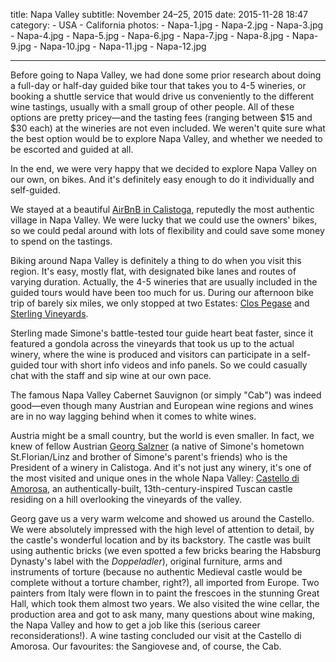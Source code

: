 title: Napa Valley
subtitle: November 24–25, 2015
date: 2015-11-28 18:47
category:
	- USA
	- California
photos:
	- Napa-1.jpg
	- Napa-2.jpg
	- Napa-3.jpg
	- Napa-4.jpg
	- Napa-5.jpg
	- Napa-6.jpg
	- Napa-7.jpg
	- Napa-8.jpg
	- Napa-9.jpg
	- Napa-10.jpg
	- Napa-11.jpg
	- Napa-12.jpg
	
---

Before going to Napa Valley, we had done some prior research about doing a full-day or half-day guided bike tour that takes you to 4-5 wineries, or booking a shuttle service that would drive us conveniently to the different wine tastings, usually with a small group of other people. All of these options are pretty pricey—and the tasting fees (ranging between $15 and $30 each) at the wineries are not even included. We weren't quite sure what the best option would be to explore Napa Valley, and whether we needed to be escorted and guided at all.

In the end, we were very happy that we decided to explore Napa Valley on our own, on bikes. And it's definitely easy enough to do it individually and self-guided.

We stayed at a beautiful [AirBnB in Calistoga](https://www.airbnb.com/rooms/6403012), reputedly the most authentic village in Napa Valley. We were lucky that we could use the owners' bikes, so we could pedal around with lots of flexibility and could save some money to spend on the tastings.

Biking around Napa Valley is definitely a thing to do when you visit this region. It's easy, mostly flat, with designated bike lanes and routes of varying duration. Actually, the 4-5 wineries that are usually included in the guided tours would have been too much for us. During our afternoon bike trip of barely six miles, we only stopped at two Estates: [Clos Pegase](http://www.clospegase.com/) and [Sterling Vineyards](http://www.sterlingvineyards.com/).

Sterling made Simone's battle-tested tour guide heart beat faster, since it featured a gondola across the vineyards that took us up to the actual winery, where the wine is produced and visitors can participate in a self-guided tour with short info videos and info panels. So we could casually chat with the staff and sip wine at our own pace.

The famous Napa Valley Cabernet Sauvignon (or simply "Cab") was indeed good—even though many Austrian and European wine regions and wines are in no way lagging behind when it comes to white wines. 

Austria might be a small country, but the world is even smaller. In fact, we knew of fellow Austrian [Georg Salzner](http://www.castellodiamorosa.com/About/Bios/Georg-Salzner-President) (a native of Simone's hometown St.Florian/Linz and brother of Simone's parent's friends) who is the President of a winery in Calistoga. And it's not just any winery, it's one of the most visited and unique ones in the whole Napa Valley: [Castello di Amorosa](http://www.castellodiamorosa.com/), an authentically-built, 13th-century-inspired Tuscan castle residing on a hill overlooking the vineyards of the valley.

Georg gave us a very warm welcome and showed us around the Castello. We were absolutely impressed with the high level of attention to detail, by the castle's wonderful location and by its backstory. The castle was built using authentic bricks (we even spotted a few bricks bearing the Habsburg Dynasty's label with the *Doppeladler*), original furniture, arms and instruments of torture (because no authentic Medieval castle would be complete without a torture chamber, right?), all imported from Europe. Two painters from Italy were flown in to paint the frescoes in the stunning Great Hall, which took them almost two years. We also visited the wine cellar, the production area and got to ask many, many questions about wine making, the Napa Valley and how to get a job like this (serious career reconsiderations!). A wine tasting concluded our visit at the Castello di Amorosa. Our favourites: the Sangiovese and, of course, the Cab.

